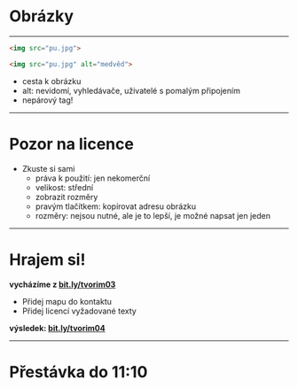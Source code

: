 <!-- .slide: data-state="c-slide-inter" -->

# Obrázky

---

```html
<img src="pu.jpg">
```
<!-- .element: class="c-text-lg fragment fade-out" contenteditable="true" -->

```html
<img src="pu.jpg" alt="medvěd">
```
<!-- .element: class="c-text-md fragment current-visible" contenteditable="true" -->

>>>
* cesta k obrázku
* alt: nevidomí, vyhledávače, uživatelé s pomalým připojením
* nepárový tag!

---

# Pozor na licence

>>>
* Zkuste si sami
	* práva k použití: jen nekomerční
	* velikost: střední
	* zobrazit rozměry
	* pravým tlačítkem: kopírovat adresu obrázku
	* rozměry: nejsou nutné, ale je to lepší, je možné napsat jen jeden

---

<!-- .slide: data-state="c-slide-task" -->

# Hrajem si!

**vycházíme z [bit.ly/tvorim03](http://bit.ly/tvorim03)**

* Přidej mapu do kontaktu
* Přidej licencí vyžadované texty

**výsledek: [bit.ly/tvorim04](http://bit.ly/tvorim04)** 
<!-- .element: class="c-text-xs" -->

---

<!-- .slide: data-state="c-slide-break" -->

# Přestávka do 11:10
